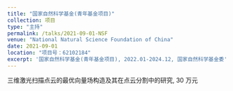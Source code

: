 ```yaml
---
title: "国家自然科学基金(青年基金项目)"
collection: 项目
type: "主持"
permalink: /talks/2021-09-01-NSF
venue: "National Natural Science Foundation of China"
date: 2021-09-01
location: "项目号：62102184"
excerpt: '国家自然科学基金(青年基金项目), 2022.01-2024.12, 国家自然科学基金委'
---
```


三维激光扫描点云的最优向量场构造及其在点云分割中的研究, 30 万元
